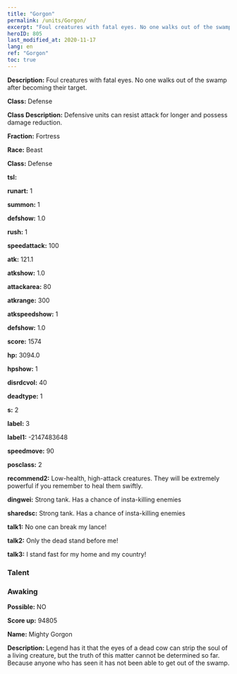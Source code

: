 ```yaml
---
title: "Gorgon"
permalink: /units/Gorgon/
excerpt: "Foul creatures with fatal eyes. No one walks out of the swamp after becoming their target."
heroID: 805
last_modified_at: 2020-11-17
lang: en
ref: "Gorgon"
toc: true
---
```

 **Description:** Foul creatures with fatal eyes. No one walks out of the swamp after becoming their target.

 **Class:** Defense

 **Class Description:** Defensive units can resist attack for longer and possess damage reduction.

 **Fraction:** Fortress

 **Race:** Beast

 **Class:** Defense

 **tsl:** 

 **runart:** 1

 **summon:** 1

 **defshow:** 1.0

 **rush:** 1

 **speedattack:** 100

 **atk:** 121.1

 **atkshow:** 1.0

 **attackarea:** 80

 **atkrange:** 300

 **atkspeedshow:** 1

 **defshow:** 1.0

 **score:** 1574

 **hp:** 3094.0

 **hpshow:** 1

 **disrdcvol:** 40

 **deadtype:** 1

 **s:** 2

 **label:** 3

 **label1:** -2147483648

 **speedmove:** 90

 **posclass:** 2

 **recommend2:** Low-health, high-attack creatures. They will be extremely powerful if you remember to heal them swiftly.

 **dingwei:** Strong tank. Has a chance of insta-killing enemies

 **sharedsc:** Strong tank. Has a chance of insta-killing enemies

 **talk1:** No one can break my lance!

 **talk2:** Only the dead stand before me!

 **talk3:** I stand fast for my home and my country!

### Talent
### Awaking
 **Possible:** NO

 **Score up:** 94805

 **Name:** Mighty Gorgon

 **Description:** Legend has it that the eyes of a dead cow can strip the soul of a living creature, but the truth of this matter cannot be determined so far. Because anyone who has seen it has not been able to get out of the swamp.


